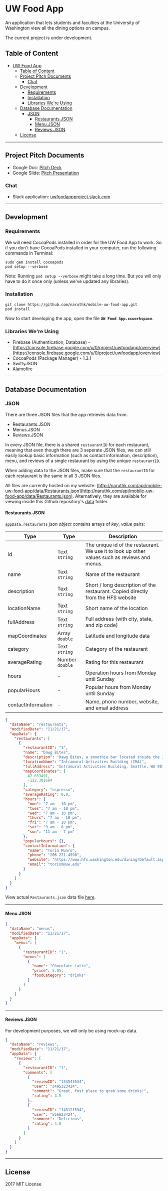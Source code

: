 # UW Food App

An application that lets students and faculties at the University of Washington view all the dining options on campus.

The current project is under development.

## Table of Content

<!-- TOC -->

- [UW Food App](#uw-food-app)
  - [Table of Content](#table-of-content)
  - [Project Pitch Documents](#project-pitch-documents)
    - [Chat](#chat)
  - [Development](#development)
    - [Requirements](#requirements)
    - [Installation](#installation)
    - [Libraries We're Using](#libraries-were-using)
  - [Database Documentation](#database-documentation)
    - [JSON](#json)
      - [Restaurants.JSON](#restaurantsjson)
      - [Menu.JSON](#menujson)
      - [Reviews.JSON](#reviewsjson)
  - [License](#license)

<!-- /TOC -->

----

<!--

## Our Inspiration

We’re inspired by the simplicity and convenience provided by established mobile applications such as Yelp and OneBusAway (UW-owned). Yelp offers users the ability to look up restaurants near them, read reviews, provide ratings, and see information on each restaurant. On the other hand, OneBusAway makes it easy for users to check estimated bus wait times. It’s fast, reliable, and easy to use.

## Why Developed It?

While OneBusAway allows us to find bus routes and wait times at each bus stop, we’re building a mobile application that allows us to search for restaurants, food items, prices, popular hours, and lots more. If you’re registered, you can also provide reviews for a restaurant.

## Developers

We’re a team of three funny, talkative, and cheerful individuals: Naruth Kongurai, Demi Tu, and Thipok Cholsaipant.

---- -->

## Project Pitch Documents

- Google Doc: [Pitch Deck](https://docs.google.com/presentation/d/1MVVqnKYfs7XXRjwEztFYqFT89grxo69O_V0npmqn-4U/edit#slide=id.g2891f1afb5_0_83)
- Google Slide: [Pitch Presentation](https://docs.google.com/document/d/1E4Wk3MKEe6RLPMeRxuAHHm1br9HlJo3zwEEgsLuBOeQ)

### Chat

- Slack application: [uwfoodappproject.slack.com](uwfoodappproject.slack.com)

----

## Development

### Requirements

We will need CocoaPods installed in order for the UW Food App to work. So if you don't have CocoaPods installed in your computer, run the following commands in Terminal:

```text
sudo gem install cocoapods
pod setup --verbose
```

Note: Running `pod setup --verbose` might take a long time. But you will only have to do it once only (unless we've updated any libraries).

### Installation

```text
git clone https://github.com/naruthk/mobile-uw-food-app.git
pod install
```

Now to start developing the app, open the file **`UW Food App.xcworkspace`**.

### Libraries We're Using

- Firebase (Authentication, Database) - [https://console.firebase.google.com/u/0/project/uwfoodapp/overview](https://console.firebase.google.com/u/0/project/uwfoodapp/overview)
- CocoaPods (Package Manager) - 1.3.1
- SwiftyJSON
- Alamofire

----

## Database Documentation

### JSON

There are three JSON files that the app retrieves data from.

- Restaurants.JSON
- Menus.JSON
- Reviews.JSON

In every JSON file, there is a shared `restaurantID` for each restaurant, meaning that even though there are 3 seperate JSON files, we can still easily lookup basic information (such as contact information, description), menu, and reviews of a single restaurant by using the unique `restaurantID`.

When adding data to the JSON files, make sure that the `restaurantID` for each restaurant is the same in all 3 JSON files.

All files are currently hosted on my website: [http://naruthk.com/api/mobile-uw-food-app/data/Restaurants.json](http://naruthk.com/api/mobile-uw-food-app/data/Restaurants.json). Alternatively, they are available for viewing inside this Github repository's [data](/data) folder.

#### Restaurants.JSON

`appData.restaurants` *json object* contains arrays of *key*, *value* pairs:

| Type | Type | Description |
| ---- | ---- | ------ |
|  id  |  Text `string` | The unique id of the restaurant. We use it to look up other values such as reviews and menus. |
| name | Text `string` | Name of the restaurant |
| description | Text `string` | Short / long description of the restaurant. Copied directly from the HFS website |
| locationName | Text `string` | Short name of the location |
| fullAddress | Text `string` | Full address (with city, state, and zip code) |
| mapCoordinates | Array `double` | Latitude and longitude data |
| category | Text `string` | Category of the restaurant |
| averageRating | Number `double` | Rating for this restaurant |
| hours | - | Operation hours from Monday until Sunday |
| popularHours | - | Popular hours from Monday until Sunday |
| contactInformation | - | Name, phone number, website, and email address |

```json
{
  "dataName": "restaurants",
  "modifiedDate": "11/21/17",
  "appData": {
    "restaurants": [
      {
        "restaurantID": "1",
        "name": "Dawg Bites",
        "description": "Dawg Bites, a smoothie bar located inside the Intramural Activities Building (IMA) on Montlake Boulevard, is a great place to get refreshed after a workout. Choose from a large selection of fresh grab-and-go salads and sandwiches, cold drinks, espresso, and of course, Freshëns blended fruit smoothies.",
        "locationName": "Intramural Activities Building (IMA)",
        "fullAddress": "Intramural Activities Building, Seattle, WA 98195",
        "mapCoordinates": [
          47.653491,
          -122.301684
        ],
        "category": "espresso",
        "averageRating": 0.0,
        "hours": {
          "mon": "7 am - 10 pm",
          "tues": "7 am - 10 pm",
          "wed": "7 am - 10 pm",
          "thurs": "7 am - 10 pm",
          "fri": "7 am - 10 pm",
          "sat": "9 am - 8 pm",
          "sun": "11 am - 7 pm"
        },
        "popularHours": {},
        "contactInformation": {
          "name": "Torin Munro",
          "phone": "206-221-4598",
          "website": "https://www.hfs.washington.edu/dining/Default.aspx?id=336",
          "email": "torinm@uw.edu"
        }
      }
    ]
  }
}
```

View actual `Restaurants.json` data file [here](data/Restaurants.json).

----

#### Menu.JSON

```json
{
  "dataName": "menus",
  "modifiedDate": "11/21/17",
  "appData": {
    "menus": [
      {
        "restaurantID": "1",
        "menus": [
          {
            "name": "Chocolate Latte",
            "price": 5.05,
            "foodCategory": "drinks"
          }
        ]
      }
    ]
  }
}
```

----

#### Reviews.JSON

For development purposes, we will only be using mock-up data.

```json
{
  "dataName": "reviews",
  "modifiedDate": "11/21/17",
  "appData": {
    "reviews": [
      {
        "restaurantID": "1",
        "comments": [
          {
            "reviewID": "134543534",
            "user": "3405323424",
            "comment": "Great, fast place to grab some drinks!",
            "rating": 4.5
          },
          {
            "reviewID": "143121534",
            "user": "556623424",
            "comment": "Delicious",
            "rating": 4.0
          }
        ]
      }
    ]
  }
}
```

----

## License

2017 MIT License